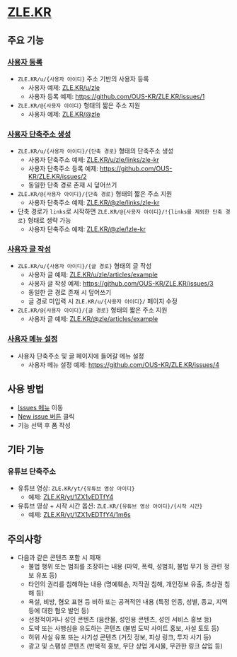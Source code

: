 # [ZLE.KR](https://zle.kr)

## 주요 기능

### [사용자 등록](https://github.com/OUS-KR/ZLE.KR/issues/new?template=01-user-register-by-issue.yml)

- `ZLE.KR/u/{사용자 아이디}` 주소 기반의 사용자 등록
  - 사용자 예제: [ZLE.KR/u/zle](https://zle.kr/u/zle)
  - 사용자 등록 예제: https://github.com/OUS-KR/ZLE.KR/issues/1
- `ZLE.KR/@{사용자 아이디}` 형태의 짧은 주소 지원
  - 사용자 예제: [ZLE.KR/@zle](https://zle.kr/@zle)

### [사용자 단축주소 생성](https://github.com/OUS-KR/ZLE.KR/issues/new?template=02-user-short-url-register-by-issue.yml)

- `ZLE.KR/u/{사용자 아이디}/{단축 경로}` 형태의 단축주소 생성
  - 사용자 단축주소 예제: [ZLE.KR/u/zle/links/zle-kr](https://zle.kr/u/zle/links/zle-kr)
  - 사용자 단축주소 등록 예제: https://github.com/OUS-KR/ZLE.KR/issues/2
  - 동일한 단축 경로 존재 시 덮어쓰기
- `ZLE.KR/@{사용자 아이디}/{단축 경로}` 형태의 짧은 주소 지원
  - 사용자 단축주소 예제: [ZLE.KR/@zle/links/zle-kr](https://zle.kr/@zle/links/zle-kr)
- 단축 경로가 `links`로 시작하면 `ZLE.KR/@{사용자 아이디}/!{links를 제외한 단축 경로}` 형태로 생략 가능
  - 사용자 단축주소 예제: [ZLE.KR/@zle/!zle-kr](https://zle.kr/@zle/!zle-kr)

### [사용자 글 작성](https://github.com/OUS-KR/ZLE.KR/issues/new?template=03-user-article-writing-by-issue.yml)

- `ZLE.KR/u/{사용자 아이디}/{글 경로}` 형태의 글 작성
  - 사용자 글 예제: [ZLE.KR/u/zle/articles/example](https://zle.kr/u/zle/articles/example)
  - 사용자 글 작성 예제: https://github.com/OUS-KR/ZLE.KR/issues/3
  - 동일한 글 경로 존재 시 덮어쓰기
  - 글 경로 미입력 시 `ZLE.KR/u/{사용자 아이디}/` 페이지 수정
- `ZLE.KR/@{사용자 아이디}/{글 경로}` 형태의 짧은 주소 지원
  - 사용자 글 예제: [ZLE.KR/@zle/articles/example](https://zle.kr/@zle/articles/example)
 
### [사용자 메뉴 설정](https://github.com/OUS-KR/ZLE.KR/issues/new?template=04-user-menu-setting-by-issue.yml)

- 사용자 단축주소 및 글 페이지에 들어갈 메뉴 설정
  - 사용자 메뉴 설정 예제: https://github.com/OUS-KR/ZLE.KR/issues/4

## 사용 방법

- [Issues 메뉴](https://github.com/OUS-KR/ZLE.KR/issues) 이동
- [New issue 버튼](https://github.com/OUS-KR/ZLE.KR/issues/new/choose) 클릭
- 기능 선택 후 폼 작성

## 기타 기능

### 유튜브 단축주소

- 유튜브 영상: `ZLE.KR/yt/{유튜브 영상 아이디}`
  - 예제: [ZLE.KR/yt/1ZX1vEDTfY4](https://zle.kr/yt/1ZX1vEDTfY4)
- 유튜브 영상 + 시작 시간 옵션: `ZLE.KR/{유튜브 영상 아이디}/{시작 시간}`
  - 예제: [ZLE.KR/yt/1ZX1vEDTfY4/1m6s](https://zle.kr/yt/1ZX1vEDTfY4/1m6s)

## 주의사항

- 다음과 같은 콘텐츠 포함 시 제재
  - 불법 행위 또는 범죄를 조장하는 내용 (마약, 폭력, 성범죄, 불법 무기 등 관련 정보 유포 등)
  - 타인의 권리를 침해하는 내용 (명예훼손, 저작권 침해, 개인정보 유출, 초상권 침해 등)
  - 욕설, 비방, 혐오 표현 등 비하 또는 공격적인 내용 (특정 인종, 성별, 종교, 지역 등에 대한 혐오 발언 등)
  - 선정적이거나 성인 콘텐츠 (음란물, 성인용 콘텐츠, 성인 서비스 홍보 등)
  - 도박 또는 사행심을 유도하는 콘텐츠 (불법 도박 사이트 홍보, 사설 토토 등)
  - 허위 사실 유포 또는 사기성 콘텐츠 (거짓 정보, 피싱 링크, 투자 사기 등)
  - 광고 및 스팸성 콘텐츠 (반복적 홍보, 무단 상업 게시물, 무관한 링크 삽입 등)